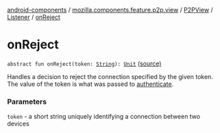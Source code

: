 [android-components](../../../index.md) / [mozilla.components.feature.p2p.view](../../index.md) / [P2PView](../index.md) / [Listener](index.md) / [onReject](./on-reject.md)

# onReject

`abstract fun onReject(token: `[`String`](https://kotlinlang.org/api/latest/jvm/stdlib/kotlin/-string/index.html)`): `[`Unit`](https://kotlinlang.org/api/latest/jvm/stdlib/kotlin/-unit/index.html) [(source)](https://github.com/mozilla-mobile/android-components/blob/master/components/feature/p2p/src/main/java/mozilla/components/feature/p2p/view/P2PView.kt#L144)

Handles a decision to reject the connection specified by the given token. The value
of the token is what was passed to [authenticate](../authenticate.md).

### Parameters

`token` - a short string uniquely identifying a connection between two devices